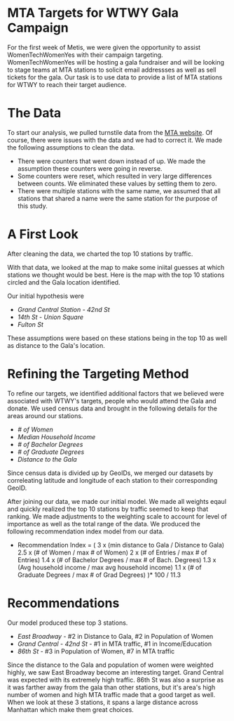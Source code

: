 # MTA Targets for WTWY Gala Campaign

For the first week of Metis, we were given the opportunity to assist WomenTechWomenYes with their campaign targeting. WomenTechWomenYes will be hosting a gala fundraiser and will be looking to stage teams at MTA stations to solicit email addressses as well as sell tickets for the gala. Our task is to use data to provide a list of MTA stations for WTWY to reach their target audience. 

# The Data

To start our analysis, we pulled turnstile data from the [MTA website](http://web.mta.info/developers/turnstile.html). Of course, there were issues with the data and we had to correct it. We made the following assumptions to clean the data. 

  - There were counters that went down instead of up. We made the assumption these counters were going in reverse.
  - Some counters were reset, which resulted in very large differences between counts. We eliminated these values by setting them to zero. 
  - There were multiple stations with the same name, we assumed that all stations that shared a name were the same station for the purpose of this study.

# A First Look
After cleaning the data, we charted the top 10 stations by traffic. 

With that data, we looked at the map to make some iniital guesses at which stations we thought would be best. Here is the map with the top 10 stations circled and the Gala location identified. 

Our initial hypothesis were 
  - *Grand Central Station - 42nd St*
  - *14th St - Union Square*
  - *Fulton St*
  
These assumptions were based on these stations being in the top 10 as well as distance to the Gala's location.

# Refining the Targeting Method

To refine our targets, we identified additional factors that we believed were associated with WTWY's targets, people who would attend the Gala and donate. We used census data and brought in the following details for the areas around our stations. 
   
   - *# of Women*
   - *Median Household Income*
   - *# of Bachelor Degrees*
   - *# of Graduate Degrees*
   - *Distance to the Gala*

Since census data is divided up by GeoIDs, we merged our datasets by correleating latitude and longitude of each station to their corresponding GeoID.

After joining our data, we made our initial model. We made all weights eqaul and quickly realized the top 10 stations by traffic seemed to keep that ranking. We made adjustments to the weighting scale to account for level of importance as well as the total range of the data. We produced the following recommendation index model from our data. 

- Recommendation Index = (
		3 x (min distance to Gala / Distance to Gala)
		2.5 x (# of Women / max # of Women)
		2 x (# of Entries / max # of Entries)
		1.4 x (# of Bachelor Degrees / max # of Bach. Degrees)
		1.3 x (Avg household income / max avg household income)
		1.1 x (# of Graduate Degrees / max # of Grad Degrees)
	)* 100 / 11.3

# Recommendations

Our model produced these top 3 stations.

- *East Broadway* - #2 in Distance to Gala, #2 in Population of Women
- *Grand Central - 42nd St* - #1 in MTA traffic, #1 in Income/Education
- *86th St* - #3 in Population of Women, #7 in MTA traffic

Since the distance to the Gala and population of women were weighted highly, we saw East Broadway become an interesting target. Grand Central was expected with its extremely high traffic. 86th St was also a surprise as it was farther away from the gala than other stations, but it's area's high number of women and high MTA traffic made that a good target as well. When we look at these 3 stations, it spans a large distance across Manhattan which make them great choices.

